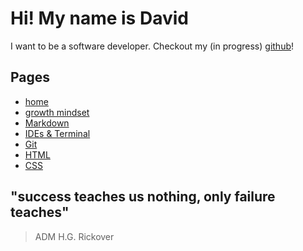 # Hi! My name is David

I want to be a software developer.
Checkout my (in progress) [github](https://github.com/heckerdavid)!

## Pages

- [home](README.md)
- [growth mindset](growth_mindset.md)
- [Markdown](markdown.md)
- [IDEs & Terminal](read_2.md)
- [Git](read_03.md)
- [HTML](read_04.md)
- [CSS](read_05.md)

## "success teaches us nothing, only failure teaches"

> ADM H.G. Rickover
